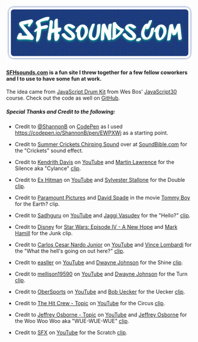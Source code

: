 ![alt text](https://github.com/nicksocha/sfhsounds-com/blob/master/images/sfhsounds-com.png?raw=true)

#### [SFHsounds.com](https://sfhsounds.com) is a fun site I threw together for a few fellow coworkers and I to use to have some fun at work.

The idea came from [JavaScript Drum Kit](https://www.youtube.com/watch?v=VuN8qwZoego) from Wes Bos' [JavaScript30](https://javascript30.com/) course. Check out the code as well on [GitHub](https://github.com/wesbos/JavaScript30/tree/master/01%20-%20JavaScript%20Drum%20Kit).

##### Special Thanks and Credit to the following:

- Credit to [@ShannonB](https://codepen.io/ShannonB/) on [CodePen](https://codepen.io/) as I used https://codepen.io/ShannonB/pen/EWPXWj as a starting point.

- Credit to [Summer Crickets Chirping Sound](http://soundbible.com/295-Summer-Crickets-Chirping.html) over at [SoundBible.com](http://soundbible.com/) for the "Crickets" sound effect.

- Credit to [Kendrith Davis](https://www.youtube.com/channel/UC3S1P9zHTXUb7MBxkho5s_w) on [YouTube](https://www.youtube.com/) and [Martin Lawrence](https://en.wikipedia.org/wiki/Martin_Lawrence) for the Silence aka "Cylance" [clip](https://www.youtube.com/watch?v=jrw_zRBWeZA).

- Credit to [Ex Hitman](https://www.youtube.com/channel/UCO3Fjw1TKs_1LdyAVIWSMFg) on [YouTube](https://www.youtube.com/) and [Sylvester Stallone](https://en.wikipedia.org/wiki/Sylvester_Stallone) for the Double [clip](https://youtu.be/2NsjFfdQKLU?t=101).

- Credit to [Paramount Pictures](https://en.wikipedia.org/wiki/Paramount_Pictures) and [David Spade](https://en.wikipedia.org/wiki/David_Spade) in the movie [Tommy Boy](https://en.wikipedia.org/wiki/Tommy_Boy) for the Earth? clip.

- Credit to [Sadhguru](https://www.youtube.com/channel/UCcYzLCs3zrQIBVHYA1sK2sw) on [YouTube](https://www.youtube.com/) and [Jaggi Vasudev](https://en.wikipedia.org/wiki/Jaggi_Vasudev) for the "Hello?" [clip](https://youtu.be/vEJOywx9Eq8?t=2791).

- Credit to [Disney](https://www.disney.com/) for [Star Wars: Episode IV - A New Hope](https://en.wikipedia.org/wiki/Star_Wars) and [Mark Hamill](https://en.wikipedia.org/wiki/Mark_Hamill) for the Junk clip.

- Credit to [Carlos Cesar Nardo Junior](https://www.youtube.com/channel/UCOMSXoVD-PhVacaGfefauYw) on [YouTube](https://www.youtube.com/) and [Vince Lombardi](https://en.wikipedia.org/wiki/Vince_Lombardi) for the "What the hell's going on out here?" [clip](https://www.youtube.com/watch?v=4V0TYIO6yv4).

- Credit to [easller](https://www.youtube.com/channel/UCqdU7P1rKJgKABsQfnBOPZw) on [YouTube](https://www.youtube.com/) and [Dwayne Johnson](https://en.wikipedia.org/wiki/Dwayne_Johnson) for the Shine [clip](https://youtu.be/hVMiksEenaM?t=2).

- Credit to [mellison19590](https://www.youtube.com/channel/UCU-GQmkaqfEaC73Y5avr5Dg) on [YouTube](https://www.youtube.com/) and [Dwayne Johnson](https://en.wikipedia.org/wiki/Dwayne_Johnson) for the Turn [clip](https://www.youtube.com/watch?v=zjB0nQT3PJQ).

- Credit to [OberSports](https://www.youtube.com/channel/UCKPgypMbabHncaWm4CAYAqQ) on [YouTube](https://www.youtube.com/) and [Bob Uecker](https://en.wikipedia.org/wiki/Bob_Uecker) for the Uecker [clip](https://youtu.be/lkxOz1BgYDU?t=9).

- Credit to [The Hit Crew - Topic](https://www.youtube.com/channel/UCxjZHRbBCVMZYfV21SUaSAQ) on [YouTube](https://www.youtube.com/) for the Circus [clip](https://youtu.be/pct1uEhAqBQ?t=11).

- Credit to [Jeffrey Osborne - Topic](https://www.youtube.com/channel/UCtzBnJuMbuHpla0_sx5D06A) on [YouTube](https://www.youtube.com/) and [Jeffrey Osborne](https://en.wikipedia.org/wiki/Jeffrey_Osborne) for the Woo Woo Woo aka "WUE-WUE-WUE" [clip](https://youtu.be/h4q3ARD3O78?t=76).

- Credit to [SFX](https://www.youtube.com/channel/UCRHrSNdSQ0i-x1OYTlJlY0A) on [YouTube](https://www.youtube.com/) for the Scratch [clip](https://www.youtube.com/watch?v=6pQ3L9t25GI).
